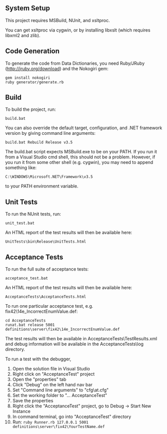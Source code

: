 System Setup
------------
This project requires MSBuild, NUnit, and xsltproc.

You can get xsltproc via cygwin, or by installing libxslt (which requires
libxml2 and zlib).


Code Generation
---------------
To generate the code from Data Dictionaries, you need Ruby/JRuby (http://jruby.org/download) and the Nokogiri gem:

    gem install nokogiri
    ruby generator/generate.rb


Build
-----
To build the project, run:

    build.bat

You can also override the default target, configuration, and .NET framework version by giving command line arguments:

    build.bat Rebuild Release v3.5


The build.bat script expects MSBuild.exe to be on your PATH.  If you run it
from a Visual Studio cmd shell, this should not be a problem.  However, if you
run it from some other shell (e.g. cygwin), you may need to append something
like:

    C:\WINDOWS\Microsoft.NET\Framework\v3.5

to your PATH environment variable.


Unit Tests
----------
To run the NUnit tests, run:

    unit_test.bat

An HTML report of the test results will then be available here:

    UnitTests\bin\Release\UnitTests.html


Acceptance Tests
----------------
To run the full suite of acceptance tests:

    acceptance_test.bat

An HTML report of the test results will then be available here:

    AcceptanceTests\AcceptanceTests.html

To run one particular acceptance test, e.g. fix42\14e_IncorrectEnumValue.def:

    cd AcceptanceTests
    runat.bat release 5001 definitions\server\fix42\14e_IncorrectEnumValue.def

The test results will then be available in AcceptanceTests\TestResults.xml and
debug information will be available in the AcceptanceTests\log directory.

To run a test with the debugger, 

  1. Open the solution file in Visual Studio
  2. Right click on "AcceptanceTest" project
  3. Open the "properties" tab
  4. Click "Debug" on the left hand nav bar
  5. Set "Command line arguments" to "cfg\at.cfg"
  6. Set the working folder to "... AcceptanceTest"
  7. Save the properties
  7. Right click the "AcceptanceTest" project, go to Debug -> Start New Instance
  8. In command terminal, go into "AcceptanceTest" directory
  9. Run: `ruby Runner.rb 127.0.0.1 5001 definitions\server\fix42\YourTestName.def`




